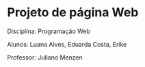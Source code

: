 # Projeto de página Web

Disciplina: Programação Web

Alunos: Luana Alves, Eduarda Costa, Erike

Professor: Juliano Menzen
